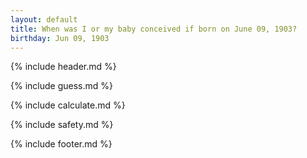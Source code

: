 ```yaml
---
layout: default
title: When was I or my baby conceived if born on June 09, 1903?
birthday: Jun 09, 1903
---
```


{% include header.md %}

{% include guess.md %}

{% include calculate.md %}

{% include safety.md %}

{% include footer.md %}



